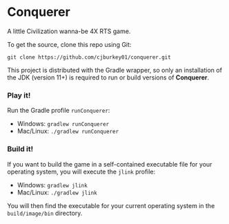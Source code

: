 # Conquerer

A little Civilization wanna-be 4X RTS game.

To get the source, clone this repo using Git:

`git clone https://github.com/cjburkey01/conquerer.git`

This project is distributed with the Gradle wrapper, so only an installation of the JDK (version 11+) is required to run or build versions of **Conquerer**.

### Play it!

Run the Gradle profile `runConquerer`:

* Windows: `gradlew runConquerer`
* Mac/Linux: `./gradlew runConquerer`

### Build it!

If you want to build the game in a self-contained executable file for your operating system, you will execute the `jlink` profile:

* Windows: `gradlew jlink`
* Mac/Linux: `./gradlew jlink`

You will then find the executable for your current operating system in the `build/image/bin` directory.
